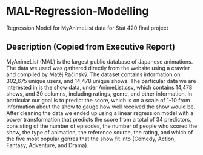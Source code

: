 # MAL-Regression-Modelling
Regression Model for MyAnimeList data for Stat 420 final project

## Description (Copied from Executive Report)
MyAnimeList (MAL) is the largest public database of Japanese animations. The data we used was gathered directly from the website using a crawler and compiled by Matěj Račinský. The dataset contains information on 302,675 unique users, and 14,478 unique shows. The particular data we are interested in is the show data, under AnimeList.csv, which contains 14,478 shows, and 30 columns, including ratings, genre, and other information. In particular our goal is to predict the score, which is on a scale of 1-10 from information about the show to gauge how well received the show would be. After cleaning the data we ended up using a linear regression model with a power transformation that predicts the score from a total of 34 predictors, consisting of the number of episodes, the number of people who scored the show, the type of animation, the reference source, the rating, and which of the five most popular genres that the show fit into (Comedy, Action, Fantasy, Adventure, and Drama).